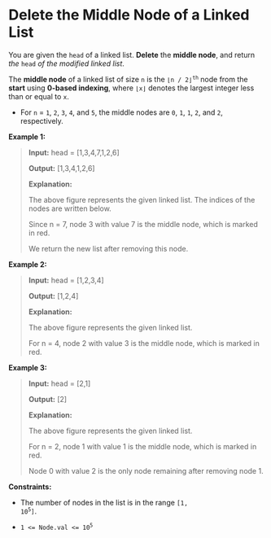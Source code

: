 # Delete the Middle Node of a Linked List

You are given the <code>head</code> of a linked list. **Delete** the **middle node**, and return *the* <code>head</code> *of the modified linked list*.

The **middle node** of a linked list of size <code>n</code> is the <code>⌊n / 2⌋<sup>th</sup></code> node from the <b>start</b> using **0-based indexing**, where <code>⌊x⌋</code> denotes the largest integer less than or equal to <code>x</code>.

- For <code>n</code> = <code>1</code>, <code>2</code>, <code>3</code>, <code>4</code>, and <code>5</code>, the middle nodes are <code>0</code>, <code>1</code>, <code>1</code>, <code>2</code>, and <code>2</code>, respectively.


**Example 1:**
>
> **Input:** head = [1,3,4,7,1,2,6]
>
> **Output:** [1,3,4,1,2,6]
>
> **Explanation:**
>
> The above figure represents the given linked list. The indices of the nodes are written below.
>
> Since n = 7, node 3 with value 7 is the middle node, which is marked in red.
>
> We return the new list after removing this node.

**Example 2:**
>
> **Input:** head = [1,2,3,4]
>
> **Output:** [1,2,4]
>
> **Explanation:**
>
> The above figure represents the given linked list.
>
> For n = 4, node 2 with value 3 is the middle node, which is marked in red.

**Example 3:**
>
> **Input:** head = [2,1]
>
> **Output:** [2]
>
> **Explanation:**
>
> The above figure represents the given linked list.
>
> For n = 2, node 1 with value 1 is the middle node, which is marked in red.
>
> Node 0 with value 2 is the only node remaining after removing node 1.


**Constraints:**

- The number of nodes in the list is in the range <code>[1, 10<sup>5</sup>]</code>.

- <code>1 &lt;= Node.val &lt;= 10<sup>5</sup></code>
